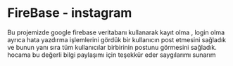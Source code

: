 # FireBase - instagram
Bu projemizde google firebase veritabanı kullanarak kayıt olma , login olma ayrıca hata yazdırma işlemlerini gördük bir kullanıcın post etmesini sağladık ve bunun yanı sıra tüm kullanıcılar birbirinin postunu görmesini sağladık. hocama bu değerli bilgi paylaşımı için teşekkür eder saygılarımı sunarım
